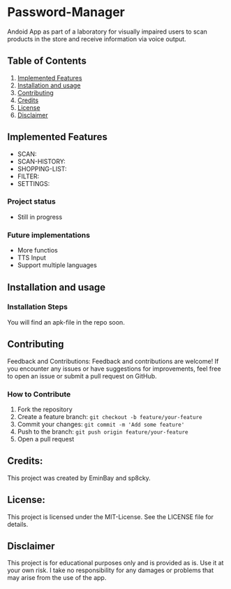 # Password-Manager
Andoid App as part of a laboratory for visually impaired users to scan products in the store and receive information via voice output.

## Table of Contents
1. [Implemented Features](#Implemented-Features)
2. [Installation and usage](#installation-and-usage)
3. [Contributing](#contributing)
4. [Credits](#credits)
5. [License](#license)
6. [Disclaimer](#disclaimer)

## Implemented Features
- SCAN: 
- SCAN-HISTORY:
- SHOPPING-LIST:
- FILTER:
- SETTINGS: 

### Project status
- Still in progress

### Future implementations
- More functios
- TTS Input
- Support multiple languages

## Installation and usage
### Installation Steps
You will find an apk-file in the repo soon.

## Contributing
Feedback and Contributions: Feedback and contributions are welcome! If you encounter any issues or have suggestions for improvements, feel free to open an issue or submit a pull request on GitHub.

### How to Contribute
1. Fork the repository
2. Create a feature branch: `git checkout -b feature/your-feature`
3. Commit your changes: `git commit -m 'Add some feature'`
4. Push to the branch: `git push origin feature/your-feature`
5. Open a pull request

## Credits:
This project was created by EminBay and sp8cky.

## License:
This project is licensed under the MIT-License. See the LICENSE file for details.

## Disclaimer
This project is for educational purposes only and is provided as is. Use it at your own risk. I take no responsibility for any damages or problems that may arise from the use of the app.
